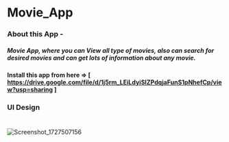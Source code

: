 # Movie_App

### About this App -
##### Movie App, where you can View all type of movies, also can search for desired movies and can get lots of information about any movie.

#### Install this app from here => [ https://drive.google.com/file/d/1j5rm_LEiLdyiSIZPdqjaFunS1pNhefCp/view?usp=sharing ]

### UI Design
#
![Screenshot_1727507156](https://github.com/user-attachments/assets/37df4337-0f44-41d1-8c18-e9da6ffb2139)
